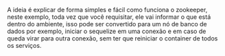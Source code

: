 A ideia é explicar de forma simples e fácil como funciona o zookeeper, neste exemplo, toda vez que você requisitar, 
ele vai informar o que está dentro do ambiente, isso pode ser convertido para um nó de banco de dados por exemplo,
iniciar o sequelize em uma conexão e em caso de queda virar para outra conexão, sem ter que reiniciar o container de todos os serviços.